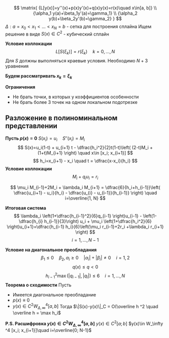 $$
\matrix{
{L[y(x)]=y''(x)+p(x)y'(x)+q(x)y(x)=r(x)\quad x\in[a, b]} \\
{\alpha_1 y(a)+\beta_1y'(a)=\gamma_1} \\
{\alpha_2 y(b)+\beta_2y'(b)=\gamma_2}
}
$$
$\Delta:a=x_0 < x_1 < \ldots < x_N = b$ - сетка для построения сплайна
Ищем решение в виде $S(x)\in C^2$ - кубический сплайн

**Условие коллокации**
$$
L[S(\xi_k)]=r(\xi_k)\quad k=0,\ldots,N
$$
Для $S$ должны выполняться краевые условия.
Необходимо $N+3$ уравнения

**Будем рассматривать $x_k=\xi_k$**

**Ограничения**
- Не брать точки, в которых у коэффициентов особенности
- Не брать более 3 точек на одном локальном подотрезке

## Разложение в полиноминальном представлении
**Пусть $p(x)\equiv 0$**
$S(x_i)=u_i \quad S''(x_i)=M_i$
$$
S(x)=u_i(1-t) + u_{i+1} t - \dfrac{h_i^2}{2}t(1-t)\left( (2-t)M_i + (1+t)M_{i+1}  \right) \quad x\in [x_i; x_{i+1}]
$$
$$
h_i=x_{i+1} - x_i \quad t = \dfrac{x-x_i}{h_i}
$$
**Условие коллокации**
$$
M_i+q_iu_i=r_i
$$

$$
\mu_i M_{i-1}+2M_i + \lambda_i M_{i+1} = \dfrac{6}{h_i+h_{i-1}}\left( \dfrac{u_{i+1} - u_i}{h_i} - \dfrac{u_{i} - u_{i-1}}{h_{i-1}}  \right) \quad i=\overline{1, N}
$$

**Итоговая система**
$$
\lambda_i \left(1+\dfrac{h_{i-1}^2}{6}q_{i-1} \right)u_{i-1} - \left(1-\dfrac{h_{i} h_{i-1}}{3}\right) u_i + \mu_i \left(1+\dfrac{h_i^2}{6} \right)u_{i+1}=\dfrac{h_{i-1} h_i}{6}\left(\mu_i r_{i-1}+2r_i +\lambda_i r_{i+1} \right)
$$
$$
i=1,\ldots,N-1
$$

**Условие на диагональное преобладания**
$$
\beta_1 \le 0 \quad \beta_2, \alpha_i \ge 0 \quad |\alpha_i|+|\beta_i|\neq 0 \quad i = 1, 2
$$
$$
q(x)\le q < 0
$$
$$
h_{i-1}^2 \max\left( |q_{i-1}|, |q_i| \right) \le 6 \quad i=1,\ldots, N
$$
**Теорема о сходимости**
Пусть
- Имеется диагональное преобладание
- $p(x)\equiv0$
- $y(x)\in C^2 W^4_{\Delta, \infty} [a, b]$
Тогда $\|S(x)-y(x)\|_C = O(\overline h ^2 \quad \overline h = \max h_i$

**P.S. Расшифровка $y(x)\in C^2 W^4_{\Delta, \infty} [a, b]$** 
	$y(x)\in C^2[a; b]$
	$y(x)\in W_\infty ^4 [x_i; x_{i+1}]\quad i=\overline{0; N-1}$




